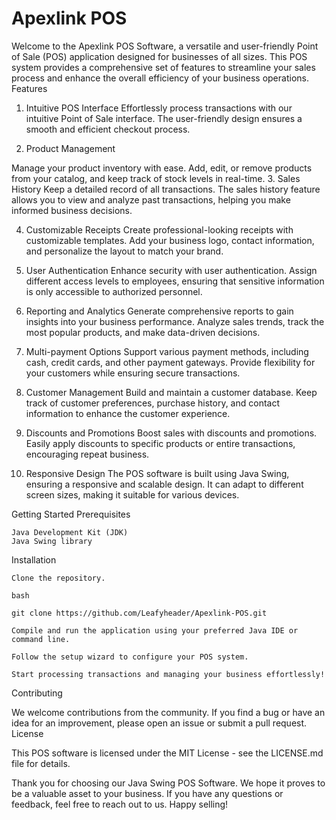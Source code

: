 # Apexlink POS 
Welcome to the Apexlink POS Software, a versatile and user-friendly Point of Sale (POS) application designed for businesses of all sizes. This POS system provides a comprehensive set of features to streamline your sales process and enhance the overall efficiency of your business operations.
Features
1. Intuitive POS Interface
Effortlessly process transactions with our intuitive Point of Sale interface. The user-friendly design ensures a smooth and efficient checkout process.

3. Product Management

Manage your product inventory with ease. Add, edit, or remove products from your catalog, and keep track of stock levels in real-time.
3. Sales History
Keep a detailed record of all transactions. The sales history feature allows you to view and analyze past transactions, helping you make informed business decisions.

4. Customizable Receipts
Create professional-looking receipts with customizable templates. Add your business logo, contact information, and personalize the layout to match your brand.

5. User Authentication
Enhance security with user authentication. Assign different access levels to employees, ensuring that sensitive information is only accessible to authorized personnel.

7. Reporting and Analytics
Generate comprehensive reports to gain insights into your business performance. Analyze sales trends, track the most popular products, and make data-driven decisions.

7. Multi-payment Options
Support various payment methods, including cash, credit cards, and other payment gateways. Provide flexibility for your customers while ensuring secure transactions.

9. Customer Management
Build and maintain a customer database. Keep track of customer preferences, purchase history, and contact information to enhance the customer experience.

9. Discounts and Promotions
Boost sales with discounts and promotions. Easily apply discounts to specific products or entire transactions, encouraging repeat business.

11. Responsive Design
The POS software is built using Java Swing, ensuring a responsive and scalable design. It can adapt to different screen sizes, making it suitable for various devices.

Getting Started
Prerequisites

    Java Development Kit (JDK)
    Java Swing library

Installation

    Clone the repository.

    bash

    git clone https://github.com/Leafyheader/Apexlink-POS.git

    Compile and run the application using your preferred Java IDE or command line.

    Follow the setup wizard to configure your POS system.

    Start processing transactions and managing your business effortlessly!

Contributing

We welcome contributions from the community. If you find a bug or have an idea for an improvement, please open an issue or submit a pull request.
License

This POS software is licensed under the MIT License - see the LICENSE.md file for details.

Thank you for choosing our Java Swing POS Software. We hope it proves to be a valuable asset to your business. If you have any questions or feedback, feel free to reach out to us. Happy selling!
